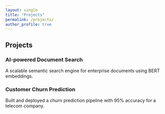 ```yaml
---
layout: single
title: "Projects"
permalink: /projects/
author_profile: true
---
```


## Projects

### **AI-powered Document Search**
A scalable semantic search engine for enterprise documents using BERT embeddings.

### **Customer Churn Prediction**
Built and deployed a churn prediction pipeline with 95% accuracy for a telecom company.
